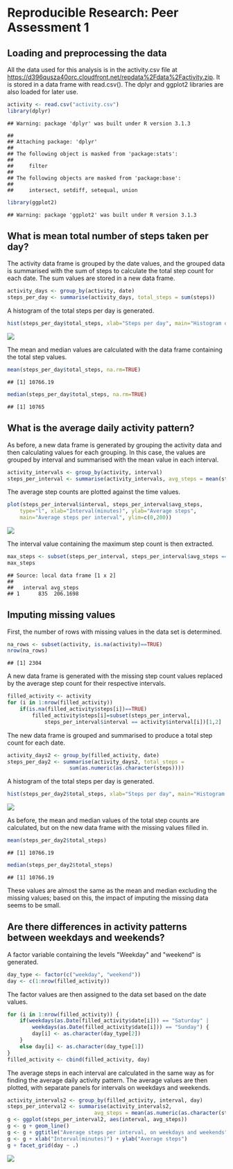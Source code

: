 # Reproducible Research: Peer Assessment 1


## Loading and preprocessing the data

All the data used for this analysis is in the activity.csv file at https://d396qusza40orc.cloudfront.net/repdata%2Fdata%2Factivity.zip.  It is stored in a data frame with read.csv().  The dplyr and ggplot2 libraries are also loaded for later use.


```r
activity <- read.csv("activity.csv")
library(dplyr)
```

```
## Warning: package 'dplyr' was built under R version 3.1.3
```

```
## 
## Attaching package: 'dplyr'
## 
## The following object is masked from 'package:stats':
## 
##     filter
## 
## The following objects are masked from 'package:base':
## 
##     intersect, setdiff, setequal, union
```

```r
library(ggplot2)
```

```
## Warning: package 'ggplot2' was built under R version 3.1.3
```


## What is mean total number of steps taken per day?

The activity data frame is grouped by the date values, and the grouped data is summarised with the sum of steps to calculate the total step count for each date.  The sum values are stored in a new data frame.


```r
activity_days <- group_by(activity, date)
steps_per_day <- summarise(activity_days, total_steps = sum(steps))
```

A histogram of the total steps per day is generated.


```r
hist(steps_per_day$total_steps, xlab="Steps per day", main="Histogram of steps per day")
```

![](PA1_template_files/figure-html/unnamed-chunk-3-1.png) 

The mean and median values are calculated with the data frame containing the total step values.


```r
mean(steps_per_day$total_steps, na.rm=TRUE)
```

```
## [1] 10766.19
```

```r
median(steps_per_day$total_steps, na.rm=TRUE)
```

```
## [1] 10765
```


## What is the average daily activity pattern?

As before, a new data frame is generated by grouping the activity data and then calculating values for each grouping.  In this case, the values are grouped by interval and summarised with the mean value in each interval.


```r
activity_intervals <- group_by(activity, interval)
steps_per_interval <- summarise(activity_intervals, avg_steps = mean(steps, na.rm=TRUE))
```

The average step counts are plotted against the time values.


```r
plot(steps_per_interval$interval, steps_per_interval$avg_steps, 
    type="l", xlab="Interval(minutes)", ylab="Average steps", 
    main="Average steps per interval", ylim=c(0,200))
```

![](PA1_template_files/figure-html/unnamed-chunk-6-1.png) 

The interval value containing the maximum step count is then extracted.


```r
max_steps <- subset(steps_per_interval, steps_per_interval$avg_steps == max(steps_per_interval$avg_steps))
max_steps
```

```
## Source: local data frame [1 x 2]
## 
##   interval avg_steps
## 1      835  206.1698
```

## Imputing missing values

First, the number of rows with missing values in the data set is determined.


```r
na_rows <- subset(activity, is.na(activity)==TRUE)
nrow(na_rows)
```

```
## [1] 2304
```

A new data frame is generated with the missing step count values replaced by the average step count for their respective intervals. 


```r
filled_activity <- activity
for (i in 1:nrow(filled_activity))
    if(is.na(filled_activity$steps[i])==TRUE)
        filled_activity$steps[i]=subset(steps_per_interval, 
            steps_per_interval$interval == activity$interval[i])[1,2]
```

The new data frame is grouped and summarised to produce a total step count for each date.


```r
activity_days2 <- group_by(filled_activity, date)
steps_per_day2 <- summarise(activity_days2, total_steps = 
                    sum(as.numeric(as.character(steps))))
```

A histogram of the total steps per day is generated.


```r
hist(steps_per_day2$total_steps, xlab="Steps per day", main="Histogram of steps per day, missing values filled in")
```

![](PA1_template_files/figure-html/unnamed-chunk-11-1.png) 

As before, the mean and median values of the total step counts are calculated, but on the new data frame with the missing values filled in.


```r
mean(steps_per_day2$total_steps)
```

```
## [1] 10766.19
```

```r
median(steps_per_day2$total_steps)
```

```
## [1] 10766.19
```

These values are almost the same as the mean and median excluding the missing values; based on this, the impact of imputing the missing data seems to be small.

## Are there differences in activity patterns between weekdays and weekends?

A factor variable containing the levels "Weekday" and "weekend" is generated.


```r
day_type <- factor(c("weekday", "weekend"))
day <- c(1:nrow(filled_activity))
```

The factor values are then assigned to the data set based on the date values.


```r
for (i in 1:nrow(filled_activity)) {
    if(weekdays(as.Date(filled_activity$date[i])) == "Saturday" |
        weekdays(as.Date(filled_activity$date[i])) == "Sunday") {
        day[i] <- as.character(day_type[2])
    }
    else day[i] <- as.character(day_type[1])
}
filled_activity <- cbind(filled_activity, day)
```

The average steps in each interval are calculated in the same way as for finding the average daily activity pattern.  The average values are then plotted, with separate panels for intervals on weekdays and weekends.


```r
activity_intervals2 <- group_by(filled_activity, interval, day)
steps_per_interval2 <- summarise(activity_intervals2, 
                            avg_steps = mean(as.numeric(as.character(steps))))
g <- ggplot(steps_per_interval2, aes(interval, avg_steps))
g <- g + geom_line()
g <- g + ggtitle("Average steps per interval, on weekdays and weekends")
g <- g + xlab("Interval(minutes)") + ylab("Average steps")
g + facet_grid(day ~ .)
```

![](PA1_template_files/figure-html/unnamed-chunk-15-1.png) 

